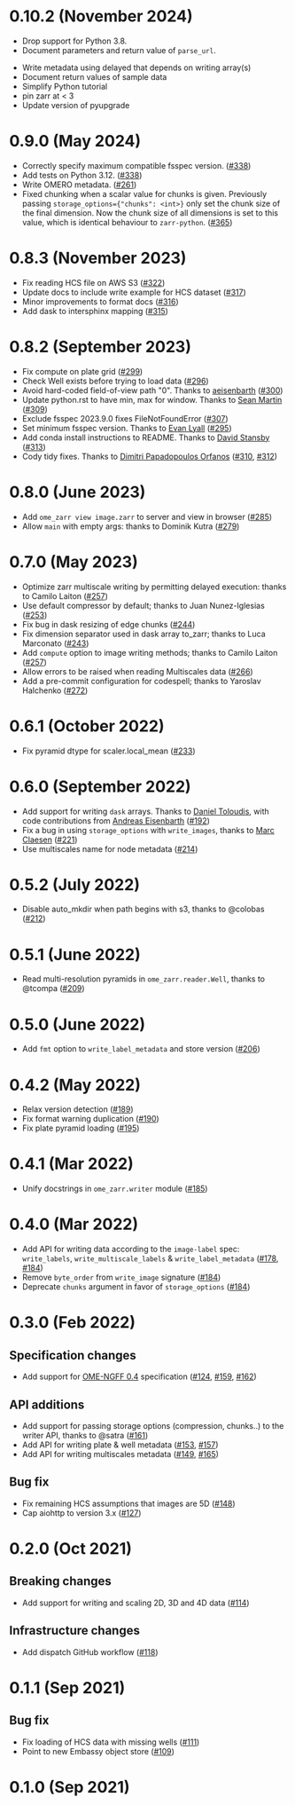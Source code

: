 # 0.10.2 (November 2024)

- Drop support for Python 3.8.
- Document parameters and return value of `parse_url`.
* Write metadata using delayed that depends on writing array(s)
* Document return values of sample data
* Simplify Python tutorial
* pin zarr at < 3
* Update version of pyupgrade

# 0.9.0 (May 2024)

- Correctly specify maximum compatible fsspec version. ([#338](https://github.com/ome/ome-zarr-py/pull/338))
- Add tests on Python 3.12. ([#338](https://github.com/ome/ome-zarr-py/pull/338))
- Write OMERO metadata. ([#261](https://github.com/ome/ome-zarr-py/pull/261))
- Fixed chunking when a scalar value for chunks is given. Previously
  passing ``storage_options={"chunks": <int>}`` only set the chunk
  size of the final dimension. Now the chunk size of all dimensions is
  set to this value, which is identical behaviour to ``zarr-python``.
  ([#365](https://github.com/ome/ome-zarr-py/pull/365))

# 0.8.3 (November 2023)

- Fix reading HCS file on AWS S3 ([#322](https://github.com/ome/ome-zarr-py/pull/322))
- Update docs to include write example for HCS dataset ([#317](https://github.com/ome/ome-zarr-py/pull/317))
- Minor improvements to format docs ([#316](https://github.com/ome/ome-zarr-py/pull/316))
- Add dask to intersphinx mapping ([#315](https://github.com/ome/ome-zarr-py/pull/315))

# 0.8.2 (September 2023)

- Fix compute on plate grid ([#299](https://github.com/ome/ome-zarr-py/pull/299))
- Check Well exists before trying to load data ([#296](https://github.com/ome/ome-zarr-py/pull/296))
- Avoid hard-coded field-of-view path "0". Thanks to [aeisenbarth](https://github.com/aeisenbarth) ([#300](https://github.com/ome/ome-zarr-py/pull/300))
- Update python.rst to have min, max for window. Thanks to [Sean Martin](https://github.com/seankmartin) ([#309](https://github.com/ome/ome-zarr-py/pull/309))
- Exclude fsspec 2023.9.0 fixes FileNotFoundError ([#307](https://github.com/ome/ome-zarr-py/pull/307))
- Set minimum fsspec version. Thanks to [Evan Lyall](https://github.com/elyall) ([#295](https://github.com/ome/ome-zarr-py/pull/295))
- Add conda install instructions to README. Thanks to [David Stansby](https://github.com/dstansby) ([#313](https://github.com/ome/ome-zarr-py/pull/313))
- Cody tidy fixes. Thanks to [Dimitri Papadopoulos Orfanos](https://github.com/DimitriPapadopoulos) ([#310](https://github.com/ome/ome-zarr-py/pull/310), [#312](https://github.com/ome/ome-zarr-py/pull/312))
# 0.8.0 (June 2023)

- Add `ome_zarr view image.zarr` to server and view in browser ([#285](https://github.com/ome/ome-zarr-py/pull/285))
- Allow `main` with empty args: thanks to Dominik Kutra ([#279](https://github.com/ome/ome-zarr-py/pull/279))

# 0.7.0 (May 2023)

- Optimize zarr multiscale writing by permitting delayed execution: thanks to Camilo Laiton ([#257](https://github.com/ome/ome-zarr-py/pull/257))
- Use default compressor by default; thanks to Juan Nunez-Iglesias ([#253](https://github.com/ome/ome-zarr-py/pull/253))
- Fix bug in dask resizing of edge chunks ([#244](https://github.com/ome/ome-zarr-py/pull/244))
- Fix dimension separator used in dask array to_zarr; thanks to Luca Marconato ([#243](https://github.com/ome/ome-zarr-py/pull/243))
- Add `compute` option to image writing methods; thanks to Camilo Laiton ([#257](https://github.com/ome/ome-zarr-py/pull/257))
- Allow errors to be raised when reading Multiscales data ([#266](https://github.com/ome/ome-zarr-py/pull/266))
- Add a pre-commit configuration for codespell; thanks to Yaroslav Halchenko ([#272](https://github.com/ome/ome-zarr-py/pull/272))

# 0.6.1 (October 2022)

- Fix pyramid dtype for scaler.local_mean ([#233](https://github.com/ome/ome-zarr-py/pull/233))
# 0.6.0 (September 2022)

- Add support for writing `dask` arrays. Thanks to [Daniel Toloudis](https://github.com/toloudis), with code contributions from [Andreas Eisenbarth](https://github.com/aeisenbarth) ([#192](https://github.com/ome/ome-zarr-py/pull/192))
- Fix a bug in using `storage_options` with `write_images`, thanks to [Marc Claesen](https://github.com/claesenm) ([#221](https://github.com/ome/ome-zarr-py/pull/221))
- Use multiscales name for node metadata ([#214](https://github.com/ome/ome-zarr-py/pull/214))

# 0.5.2 (July 2022)

- Disable auto_mkdir when path begins with s3, thanks to @colobas ([#212](https://github.com/ome/ome-zarr-py/pull/212))

# 0.5.1 (June 2022)

- Read multi-resolution pyramids in `ome_zarr.reader.Well`, thanks to @tcompa ([#209](https://github.com/ome/ome-zarr-py/pull/209))

# 0.5.0 (June 2022)

- Add `fmt` option to `write_label_metadata` and store version ([#206](https://github.com/ome/ome-zarr-py/pull/206))

# 0.4.2 (May 2022)

- Relax version detection ([#189](https://github.com/ome/ome-zarr-py/pull/189))
- Fix format warning duplication ([#190](https://github.com/ome/ome-zarr-py/pull/190))
- Fix plate pyramid loading ([#195](https://github.com/ome/ome-zarr-py/pull/195))

# 0.4.1 (Mar 2022)

- Unify docstrings in `ome_zarr.writer` module ([#185](https://github.com/ome/ome-zarr-py/pull/185))

# 0.4.0 (Mar 2022)

- Add API for writing data according to the `image-label` spec: `write_labels`, `write_multiscale_labels` & `write_label_metadata` ([#178](https://github.com/ome/ome-zarr-py/pull/178), [#184](https://github.com/ome/ome-zarr-py/pull/184))
- Remove `byte_order` from `write_image` signature ([#184](https://github.com/ome/ome-zarr-py/pull/184))
- Deprecate `chunks` argument in favor of `storage_options` ([#184](https://github.com/ome/ome-zarr-py/pull/184))

# 0.3.0 (Feb 2022)

## Specification changes

- Add support for [OME-NGFF 0.4](https://ngff.openmicroscopy.org/0.4/) specification ([#124](https://github.com/ome/ome-zarr-py/pull/124), [#159](https://github.com/ome/ome-zarr-py/pull/159), [#162](https://github.com/ome/ome-zarr-py/pull/162))

## API additions

- Add support for passing storage options (compression, chunks..) to the writer API, thanks to @satra ([#161](https://github.com/ome/ome-zarr-py/pull/161))
- Add API for writing plate & well metadata ([#153](https://github.com/ome/ome-zarr-py/pull/153), [#157](https://github.com/ome/ome-zarr-py/pull/157))
- Add API for writing multiscales metadata ([#149](https://github.com/ome/ome-zarr-py/pull/149), [#165](https://github.com/ome/ome-zarr-py/pull/165))

## Bug fix

- Fix remaining HCS assumptions that images are 5D ([#148](https://github.com/ome/ome-zarr-py/pull/148))
- Cap aiohttp to version 3.x ([#127](https://github.com/ome/ome-zarr-py/pull/127))

# 0.2.0 (Oct 2021)

## Breaking changes

- Add support for writing and scaling 2D, 3D and 4D data ([#114](https://github.com/ome/ome-zarr-py/pull/114))

## Infrastructure changes

- Add dispatch GitHub workflow ([#118](https://github.com/ome/ome-zarr-py/pull/118))

# 0.1.1 (Sep 2021)

## Bug fix

- Fix loading of HCS data with missing wells ([#111](https://github.com/ome/ome-zarr-py/pull/111))
- Point to new Embassy object store ([#109](https://github.com/ome/ome-zarr-py/pull/109))

# 0.1.0 (Sep 2021)
